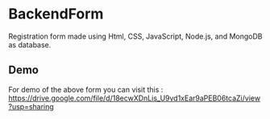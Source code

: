 # BackendForm
Registration form made using Html, CSS, JavaScript, Node.js, and MongoDB as database.

## Demo
For demo of the above form you can visit this : https://drive.google.com/file/d/18ecwXDnLis_U9vd1xEar9aPEB06tcaZi/view?usp=sharing
